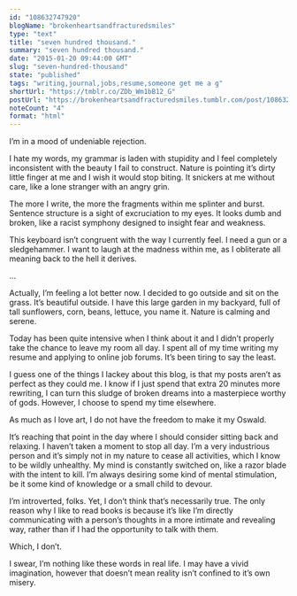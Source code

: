 ```yaml
---
id: "108632747920"
blogName: "brokenheartsandfracturedsmiles"
type: "text"
title: "seven hundred thousand."
summary: "seven hundred thousand."
date: "2015-01-20 09:44:00 GMT"
slug: "seven-hundred-thousand"
state: "published"
tags: "writing,journal,jobs,resume,someone get me a g"
shortUrl: "https://tmblr.co/ZDb_Wm1bB12_G"
postUrl: "https://brokenheartsandfracturedsmiles.tumblr.com/post/108632747920/seven-hundred-thousand"
noteCount: "4"
format: "html"
---
```


I’m in a mood of undeniable rejection.

I hate my words, my grammar is laden with stupidity and I feel completely inconsistent with the beauty I fail to construct. Nature is pointing it’s dirty little finger at me and I wish it would stop biting. It snickers at me without care, like a lone stranger with an angry grin. 

The more I write, the more the fragments within me splinter and burst. Sentence structure is a sight of excruciation to my eyes. It looks dumb and broken, like a racist symphony designed to insight fear and weakness. 

This keyboard isn’t congruent with the way I currently feel. I need a gun or a sledgehammer. I want to laugh at the madness within me, as I obliterate all meaning back to the hell it derives.

…

Actually, I’m feeling a lot better now. I decided to go outside and sit on the grass. It’s beautiful outside. I have this large garden in my backyard, full of tall sunflowers, corn, beans, lettuce, you name it. Nature is calming and serene.

Today has been quite intensive when I think about it and I didn’t properly take the chance to leave my room all day. I spent all of my time writing my resume and applying to online job forums. It’s been tiring to say the least.

I guess one of the things I lackey about this blog, is that my posts aren’t as perfect as they could me. I know if I just spend that extra 20 minutes more rewriting, I can turn this sludge of broken dreams into a masterpiece worthy of gods. However, I choose to spend my time elsewhere.

As much as I love art, I do not have the freedom to make it my Oswald. 

It’s reaching that point in the day where I should consider sitting back and relaxing. I haven’t taken a moment to stop all day. I’m a very industrious person and it’s simply not in my nature to cease all activities, which I know to be wildly unhealthy. My mind is constantly switched on, like a razor blade with the intent to kill. I’m always desiring some kind of mental stimulation, be it some kind of knowledge or a small child to devour. 

I’m introverted, folks. Yet, I don’t think that’s necessarily true. The only reason why I like to read books is because it’s like I’m directly communicating with a person’s thoughts in a more intimate and revealing way, rather than if I had the opportunity to talk with them.

Which, I don’t. 

I swear, I’m nothing like these words in real life. I may have a vivid imagination, however that doesn’t mean reality isn’t confined to it’s own misery.